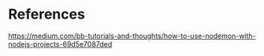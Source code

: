 # References

https://medium.com/bb-tutorials-and-thoughts/how-to-use-nodemon-with-nodejs-projects-69d5e7087ded



